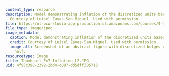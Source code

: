 ```yaml
---
content_type: resource
description: Model demonstrating inflation of the discretized units based on air pressure.
  Courtesy of Luisel Zayas-San-Miguel. Used with permission.
file: https://ol-ocw-studio-app-production.s3.amazonaws.com/courses/4-105-geometric-disciplines-and-architecture-skills-reciprocal-methodologies-fall-2012/4f95c39823922bd4c087dd5dff385713_Thumbnail_Ex7_Inflation_LZ.JPG
file_type: image/jpeg
image_metadata:
  caption: Model demonstrating inflation of the discretized units based on air pressure.
  credit: Courtesy of Luisel Zayas-San-Miguel. Used with permission.
  image-alt: Screenshot of an abstract figure with discretized bulges on the left
    half.
resourcetype: Image
title: Thumbnail_Ex7_Inflation_LZ.JPG
uid: 4f95c398-2392-2bd4-c087-dd5dff385713
---
```

